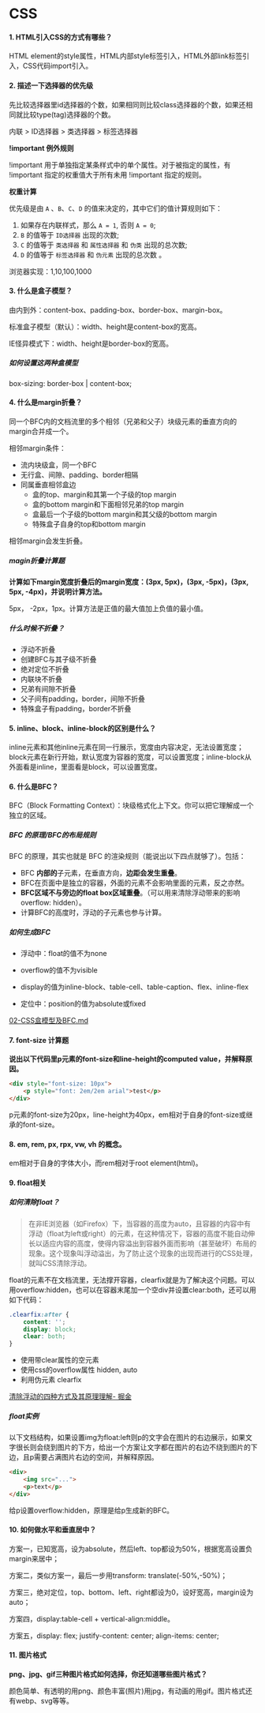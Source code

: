 # CSS

#### 1. HTML引入CSS的方式有哪些？

HTML element的style属性，HTML内部style标签引入，HTML外部link标签引入，CSS代码import引入。



#### 2. 描述一下选择器的优先级

先比较选择器里id选择器的个数，如果相同则比较class选择器的个数，如果还相同就比较type(tag)选择器的个数。

内联  > ID选择器  > 类选择器 > 标签选择器

**!important 例外规则**

!important 用于单独指定某条样式中的单个属性。对于被指定的属性，有 !important 指定的权重值大于所有未用 !important 指定的规则。

**权重计算**

优先级是由 `A` 、`B`、`C`、`D` 的值来决定的，其中它们的值计算规则如下：

1. 如果存在内联样式，那么 `A = 1`, 否则 `A = 0`;
2. `B` 的值等于 `ID选择器` 出现的次数;
3. `C` 的值等于 `类选择器` 和 `属性选择器` 和 `伪类` 出现的总次数;
4. `D` 的值等于 `标签选择器` 和 `伪元素` 出现的总次数 。

浏览器实现：1,10,100,1000



#### 3. 什么是盒子模型？

由内到外：content-box、padding-box、border-box、margin-box。

标准盒子模型（默认）：width、height是content-box的宽高。

IE怪异模式下：width、height是border-box的宽高。

##### 如何设置这两种盒模型

box-sizing: border-box | content-box;



#### 4. 什么是margin折叠？

同一个BFC内的文档流里的多个相邻（兄弟和父子）块级元素的垂直方向的margin合并成一个。

相邻margin条件：

- 流内块级盒，同一个BFC
- 无行盒、间隙、padding、border相隔
- 同属垂直相邻盒边
  - 盒的top、margin和其第一个子级的top margin
  - 盒的bottom margin和下面相邻兄弟的top margin
  - 盒最后一个子级的bottom margin和其父级的bottom margin
  - 特殊盒子自身的top和bottom margin

相邻margin会发生折叠。

##### magin折叠计算题

**计算如下margin宽度折叠后的margin宽度：(3px, 5px)，(3px, -5px)，(3px, 5px, -4px)，并说明计算方法。**

5px， -2px，1px。计算方法是正值的最大值加上负值的最小值。

##### 什么时候不折叠？

- 浮动不折叠
- 创建BFC与其子级不折叠
- 绝对定位不折叠
- 内联块不折叠
- 兄弟有间隙不折叠
- 父子间有padding，border，间隙不折叠
- 特殊盒子有padding，border不折叠



#### 5. inline、block、inline-block的区别是什么？

inline元素和其他inline元素在同一行展示，宽度由内容决定，无法设置宽度；block元素在新行开始，默认宽度为容器的宽度，可以设置宽度；inline-block从外面看是inline，里面看是block，可以设置宽度。



#### 6. 什么是BFC？

BFC（Block Formatting Context）：块级格式化上下文。你可以把它理解成一个独立的区域。

##### BFC 的原理/BFC的布局规则

BFC 的原理，其实也就是 BFC 的渲染规则（能说出以下四点就够了）。包括：

- BFC **内部的**子元素，在垂直方向，**边距会发生重叠**。
- BFC在页面中是独立的容器，外面的元素不会影响里面的元素，反之亦然。
- **BFC区域不与旁边的float box区域重叠**。（可以用来清除浮动带来的影响 overflow: hidden）。
- 计算BFC的高度时，浮动的子元素也参与计算。

##### 如何生成BFC

- 浮动中：float的值不为none

- overflow的值不为visible
- display的值为inline-block、table-cell、table-caption、flex、inline-flex
- 定位中：position的值为absolute或fixed



[02-CSS盒模型及BFC.md](https://github.com/qianguyihao/Web/blob/master/14-%E5%89%8D%E7%AB%AF%E9%9D%A2%E8%AF%95/02-CSS%E7%9B%92%E6%A8%A1%E5%9E%8B%E5%8F%8ABFC.md)



#### 7. font-size 计算题

**说出以下代码里p元素的font-size和line-height的computed value，并解释原因。**

```html
<div style="font-size: 10px">
    <p style="font: 2em/2em arial">test</p>
</div>
```

p元素的font-size为20px，line-height为40px，em相对于自身的font-size或继承的font-size。



#### 8. em, rem, px, rpx, vw, vh 的概念。

em相对于自身的字体大小，而rem相对于root element(html)。



#### 9. float相关

##### 如何清除float？

> 在非IE浏览器（如Firefox）下，当容器的高度为auto，且容器的内容中有浮动（float为left或right）的元素，在这种情况下，容器的高度不能自动伸长以适应内容的高度，使得内容溢出到容器外面而影响（甚至破坏）布局的现象。这个现象叫浮动溢出，为了防止这个现象的出现而进行的CSS处理，就叫CSS清除浮动。

float的元素不在文档流里，无法撑开容器，clearfix就是为了解决这个问题。可以用overflow:hidden，也可以在容器末尾加一个空div并设置clear:both，还可以用如下代码：

```css
.clearfix:after {
    content: '';
    display: block;
    clear: both;
}
```

- 使用带clear属性的空元素
- 使用css的overflow属性 hidden, auto
- 利用伪元素 clearfix

[清除浮动的四种方式及其原理理解- 掘金](https://juejin.im/post/59e7190bf265da4307025d91)

##### float实例

以下文档结构，如果设置img为float:left则p的文字会在图片的右边展示，如果文字很长则会绕到图片的下方，给出一个方案让文字都在图片的右边不绕到图片的下边，且p需要占满图片右边的空间，并解释原因。

```html
<div>
    <img src="...">
    <p>text</p>
</div>
```

给p设置overflow:hidden，原理是给p生成新的BFC。



#### 10. 如何做水平和垂直居中？

方案一，已知宽高，设为absolute，然后left、top都设为50%，根据宽高设置负margin来居中；

方案二，类似方案一，最后一步用transform: translate(-50%,-50%)；

方案三，绝对定位，top、bottom、left、right都设为0，设好宽高，margin设为auto；

方案四，display:table-cell + vertical-align:middle。

方案五，display: flex; justify-content: center; align-items: center;



#### 11. 图片格式

**png、jpg、gif三种图片格式如何选择，你还知道哪些图片格式？**

颜色简单、有透明的用png、颜色丰富(照片)用jpg，有动画的用gif。图片格式还有webp、svg等等。

